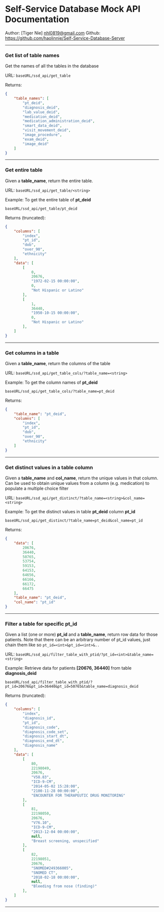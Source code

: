 # Self-Service Database Mock API Documentation
Author: [Tiger Nie] <nhl0819@gmail.com>
Github: <https://github.com/haolinnie/Self-Service-Database-Server>

---
### Get list of table names
Get the names of all the tables in the database

URL: `baseURL/ssd_api/get_table`

Returns:
```json
{
    "table_names": [
        "pt_deid",
        "diagnosis_deid",
        "lab_value_deid",
        "medication_deid",
        "medication_administration_deid",
        "smart_data_deid",
        "visit_movement_deid",
        "image_procedure",
        "exam_deid",
        "image_deid"
    ]
}
```

---
### Get entire table
Given a **table_name**, return the entire table.

URL: `baseURL/ssd_api/get_table/<string>`

Example: To get the entire table of **pt_deid**

`baseURL/ssd_api/get_table/pt_deid`

Returns (truncated):
```json
{
    "columns": [
        "index",
        "pt_id",
        "dob",
        "over_90",
        "ethnicity"
    ],
    "data": [
        [
            0,
            20676,
            "1972-02-15 00:00:00",
            0,
            "Not Hispanic or Latino"
        ],
        [
            1,
            36440,
            "1950-10-15 00:00:00",
            0,
            "Not Hispanic or Latino"
        ],
    ]
}
```

---
### Get columns in a table
Given a **table_name**, return the columns of the table

URL: `baseURL/ssd_api/get_table_cols/?table_name=<string>`

Example: To get the column names of **pt_deid**

`baseURL/ssd_api/get_table_cols/?table_name=pt_deid`

Returns:
```json
{
    "table_name": "pt_deid",
    "columns": [
        "index",
        "pt_id",
        "dob",
        "over_90",
        "ethnicity"
    ]
}
```

---
### Get distinct values in a table column
Given a **table_name** and **col_name**, return the unique values in that column.
Can be used to obtain unique values from a column (e.g. medication) to
populate a multiple choice filter

URL: `baseURL/ssd_api/get_distinct/?table_name=<string>&col_name=<string>`

Example: To get the distinct values in table **pt_deid** column **pt_id**

`baseURL/ssd_api/get_distinct/?table_name=pt_deid&col_name=pt_id`

Returns:
```json
{
    "data": [
        20676,
        36440,
        50765,
        53754,
        59153,
        64153,
        64656,
        66166,
        66172,
        66475
    ],
    "table_name": "pt_deid",
    "col_name": "pt_id"
}
```

---
### Filter a table for specific pt_id
Given a list (one or more) **pt_id** and a **table_name**, return row data for 
those patients. Note that there can be an arbitrary number of pt_id values,
just chain them like so `pt_id=<int>&pt_id=<int>&..`

URL: `baseURL/ssd_api/filter_table_with_ptid/?pt_id=<int>&table_name=<string>`

Example: Retrieve data for patients **[20676, 36440]** from table **diagnosis_deid**

`baseURL/ssd_api/filter_table_with_ptid/?pt_id=20676&pt_id=36440&pt_id=50765&table_name=diagnosis_deid` 

Returns (truncated):
```json
{
    "columns": [
        "index",
        "diagnosis_id",
        "pt_id",
        "diagnosis_code",
        "diagnosis_code_set",
        "diagnosis_start_dt",
        "diagnosis_end_dt",
        "diagnosis_name"
    ],
    "data": [
        [
            80,
            22198049,
            20676,
            "V58.83",
            "ICD-9-CM",
            "2014-05-02 15:28:00",
            "2100-11-28 00:00:00",
            "ENCOUNTER FOR THERAPEUTIC DRUG MONITORING"
        ],
        [
            81,
            22198050,
            20676,
            "V76.10",
            "ICD-9-CM",
            "2013-12-04 00:00:00",
            null,
            "Breast screening, unspecified"
        ],
        [
            82,
            22198051,
            20676,
            "SNOMED#249366005",
            "SNOMED CT",
            "2018-02-18 00:00:00",
            null,
            "Bleeding from nose (finding)"
        ],
    ]
}
```

---
